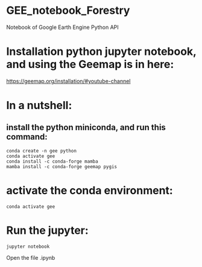 # GEE_notebook_Forestry
Notebook of Google Earth Engine Python API

# Installation python jupyter notebook, and using the Geemap is in here:
https://geemap.org/installation/#youtube-channel

# In a nutshell:
## install the python miniconda, and run this command:     
    conda create -n gee python
    conda activate gee
    conda install -c conda-forge mamba
    mamba install -c conda-forge geemap pygis


# activate the conda environment:
    conda activate gee

# Run the jupyter:
    jupyter notebook

Open the file .ipynb
